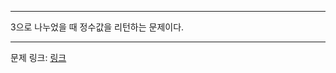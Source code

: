 ***

3으로 나누었을 때 정수값을 리턴하는 문제이다.

***
문제 링크: [링크](https://swexpertacademy.com/main/code/problem/problemDetail.do?problemLevel=3&contestProbId=AXzjvCCq-PwDFASs&categoryId=AXzjvCCq-PwDFASs&categoryType=CODE&problemTitle=&orderBy=PASS_RATE&selectCodeLang=ALL&select-1=3&pageSize=10&pageIndex=1)
